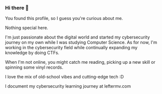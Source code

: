 ### Hi there 🐧

You found this profile, so I guess you're curious about me.

Nothing special here. 

I'm just passionate about the digital world and started my cybersecurity journey on my own while I was studying Computer Science. As for now, I'm working in the cybersecurity field while continually expanding my knowledge by doing CTFs. 

When I'm not online, you might catch me reading, picking up a new skill or spinning some vinyl records.

I love the mix of old-school vibes and cutting-edge tech :D 

I document my cybersecurity learning journey at leftermv.com
